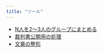```yaml
---
title: "ツール"
---
```



- [N人を2～3人のグループにまとめる](/tools/grouping-3)
- [裁判書公開用の処理](/tools/convert-text-of-case-into-md-for-public)
- [文章の整形](/tools/beautify-text)
